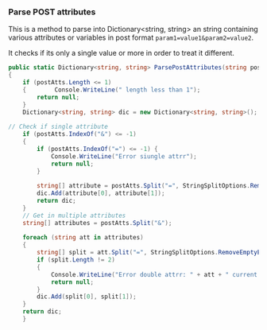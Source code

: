 
### Parse POST attributes

This is a method to parse into Dictionary\<string, string\> an string containing various attributes or variables in post format `param1=value1&param2=value2`. 

It checks if its only a single value or more in order to treat it different. 

```csharp
public static Dictionary<string, string> ParsePostAttributes(string postAtts)  
{  
    if (postAtts.Length <= 1)  
    {        Console.WriteLine(" length less than 1");  
        return null;  
    }  
    Dictionary<string, string> dic = new Dictionary<string, string>();   
      
// Check if single attribute  
    if (postAtts.IndexOf("&") <= -1)  
	{        
		if (postAtts.IndexOf("=") <= -1) {  
			Console.WriteLine("Error siungle attrr");  
			return null;   
		}  
  
        string[] attribute = postAtts.Split("=", StringSplitOptions.RemoveEmptyEntries);  
        dic.Add(attribute[0], attribute[1]);  
        return dic;   
    }  
	// Get in multiple attributes
    string[] attributes = postAtts.Split("&");  
  
    foreach (string att in attributes)  
    {        
	    string[] split = att.Split("=", StringSplitOptions.RemoveEmptyEntries);  
        if (split.Length != 2)  
        {            
	        Console.WriteLine("Error double attrr: " + att + " current ");  
			return null; 
		}  
		dic.Add(split[0], split[1]);  
    }  
    return dic; 
    }
```